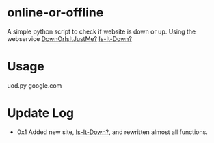 online-or-offline
=================

A simple python script to check if website is down or up. Using the webservice [DownOrIsItJustMe?](http://downorisitjustme.com) 
[Is-It-Down?](http://is-it-down.com/)


Usage 
=====

uod.py google.com

Update Log
==========
- 0x1 Added new site, [Is-It-Down?](http://is-it-down.com/), and rewritten almost all functions. 